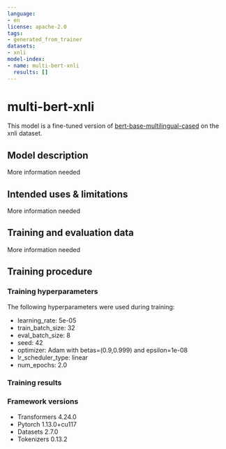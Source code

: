 ```yaml
---
language:
- en
license: apache-2.0
tags:
- generated_from_trainer
datasets:
- xnli
model-index:
- name: multi-bert-xnli
  results: []
---
```


<!-- This model card has been generated automatically according to the information the Trainer had access to. You
should probably proofread and complete it, then remove this comment. -->

# multi-bert-xnli

This model is a fine-tuned version of [bert-base-multilingual-cased](https://huggingface.co/bert-base-multilingual-cased) on the xnli dataset.

## Model description

More information needed

## Intended uses & limitations

More information needed

## Training and evaluation data

More information needed

## Training procedure

### Training hyperparameters

The following hyperparameters were used during training:
- learning_rate: 5e-05
- train_batch_size: 32
- eval_batch_size: 8
- seed: 42
- optimizer: Adam with betas=(0.9,0.999) and epsilon=1e-08
- lr_scheduler_type: linear
- num_epochs: 2.0

### Training results



### Framework versions

- Transformers 4.24.0
- Pytorch 1.13.0+cu117
- Datasets 2.7.0
- Tokenizers 0.13.2
